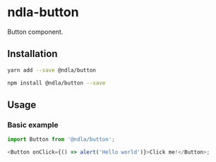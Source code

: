 # ndla-button

Button component.

## Installation

```sh
yarn add --save @ndla/button
```

```sh
npm install @ndla/button --save
```

## Usage

### Basic example

```js
import Button from '@ndla/button';

<Button onClick={() => alert('Hello world')}>Click me!</Button>;
```
